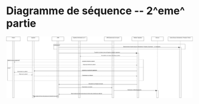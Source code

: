 Diagramme de séquence -- 2^eme^ partie
======================================


![Diagramme de séquence -- 2^eme^ Partie](../../rapport/exports/sequence_2.png "Diagramme de séquence -- 2^eme^") 
